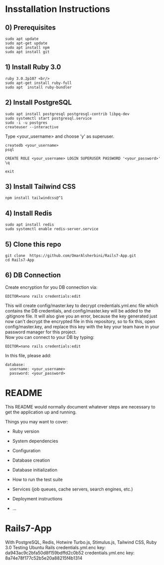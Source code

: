 # Insstallation Instructions

## 0) Prerequisites
```
sudo apt update
sudo apt-get update
sudo apt install npm
sudo apt install git
```

## 1) Install Ruby 3.0
```
ruby 3.0.2p107 <br/>
sudo apt-get install ruby-full
sudo apt  install ruby-bundler
```
## 2) Install PostgreSQL
```
sudo apt install postgresql postgresql-contrib libpq-dev
sudo systemctl start postgresql.service
sudo -i -u postgres
createuser --interactive
```
Type <your_username> and choose 'y' as superuser. <br/>
```
createdb <your_username>
psql
```
```
CREATE ROLE <your_username> LOGIN SUPERUSER PASSWORD '<your_password>'
\q
```
```
exit
```
## 3) Install Tailwind CSS
```
npm install tailwindcss@^1
```
## 4) Install Redis
```
sudo apt install redis
sudo systemctl enable redis-server.service
```
## 5) Clone this repo
```
git clone  https://github.com/OmarAlsherbini/Rails7-App.git
cd Rails7-App
```

## 6) DB Connection
Create encryption for you DB connection via:
```
EDITOR=nano rails credentials:edit
```
This will create config/master.key to decrypt credentials.yml.enc file which contains the DB credentials, and config/master.key will be added to the .gitignore file. It will also give you an error, because the key generated just now can't decrypt the encrypted file in this repository, so to fix this, open config/master.key, and replace this key with the key your team have in your password manager for this project. <br/>
Now you can connect to your DB by typing:
```
EDITOR=nano rails credentials:edit
```
In this file, please add:
```
database:
  username: <your_username>
  password: <your_password>
```









# README

This README would normally document whatever steps are necessary to get the
application up and running.

Things you may want to cover:

* Ruby version

* System dependencies

* Configuration

* Database creation

* Database initialization

* How to run the test suite

* Services (job queues, cache servers, search engines, etc.)

* Deployment instructions

* ...

# Rails7-App
With PostgreSQL, Redis, Hotwire Turbo.js, Stimulus.js, Tailwind CSS, Ruby 3.0
Testing Ubuntu Rails credentials.yml.enc key: da943ac9c2bfa50d8f159bdffd2c0b52
credentials.yml.enc key: 8a74e78f177c52b5e20a88215f4b1314


